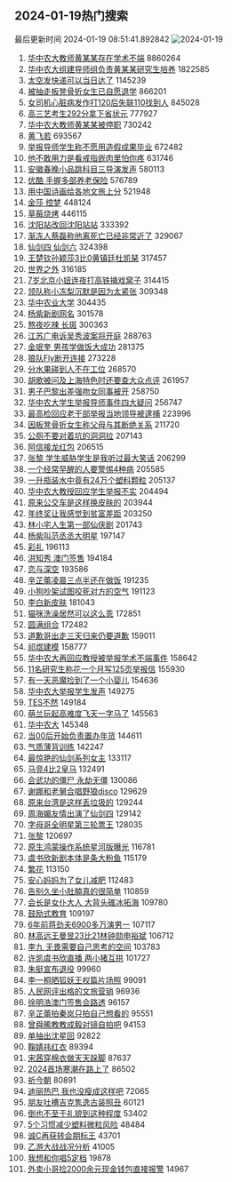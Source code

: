 ## 2024-01-19热门搜索 
最后更新时间 2024-01-19 08:51:41.892842 
![2024-01-19](https://imgs-storage.s3.us-east-005.backblazeb2.com/20240119/2024-01-19.png?versionId=4_z8fbbed132d73df8689c40f13_f1171d9081da08e0c_d20240119_m005141_c005_v0501014_t0057_u01705625501711) 
1. [华中农大教师黄某某存在学术不端](https://s.weibo.com/weibo?q=%23%E5%8D%8E%E4%B8%AD%E5%86%9C%E5%A4%A7%E6%95%99%E5%B8%88%E9%BB%84%E6%9F%90%E6%9F%90%E5%AD%98%E5%9C%A8%E5%AD%A6%E6%9C%AF%E4%B8%8D%E7%AB%AF%23&t=31&band_rank=17&Refer=top) 8860264
1. [华中农大组建导师组负责黄某某研究生培养](https://s.weibo.com/weibo?q=%23%E5%8D%8E%E4%B8%AD%E5%86%9C%E5%A4%A7%E7%BB%84%E5%BB%BA%E5%AF%BC%E5%B8%88%E7%BB%84%E8%B4%9F%E8%B4%A3%E9%BB%84%E6%9F%90%E6%9F%90%E7%A0%94%E7%A9%B6%E7%94%9F%E5%9F%B9%E5%85%BB%23&t=31&band_rank=2&Refer=top) 1822585
1. [太空发快递可以当日达了](https://s.weibo.com/weibo?q=%23%E5%A4%AA%E7%A9%BA%E5%8F%91%E5%BF%AB%E9%80%92%E5%8F%AF%E4%BB%A5%E5%BD%93%E6%97%A5%E8%BE%BE%E4%BA%86%23&t=31&band_rank=3&Refer=top) 1145239
1. [被抽走板凳骨折女生已自愿退学](https://s.weibo.com/weibo?q=%23%E8%A2%AB%E6%8A%BD%E8%B5%B0%E6%9D%BF%E5%87%B3%E9%AA%A8%E6%8A%98%E5%A5%B3%E7%94%9F%E5%B7%B2%E8%87%AA%E6%84%BF%E9%80%80%E5%AD%A6%23&t=31&band_rank=1&Refer=top) 866201
1. [女司机心脏病发作打120后失联110找到人](https://s.weibo.com/weibo?q=%23%E5%A5%B3%E5%8F%B8%E6%9C%BA%E5%BF%83%E8%84%8F%E7%97%85%E5%8F%91%E4%BD%9C%E6%89%93120%E5%90%8E%E5%A4%B1%E8%81%94110%E6%89%BE%E5%88%B0%E4%BA%BA%23&t=31&band_rank=19&Refer=top) 845028
1. [高三艺考生292分拿下省状元](https://s.weibo.com/weibo?q=%23%E9%AB%98%E4%B8%89%E8%89%BA%E8%80%83%E7%94%9F292%E5%88%86%E6%8B%BF%E4%B8%8B%E7%9C%81%E7%8A%B6%E5%85%83%23&t=31&band_rank=12&Refer=top) 777927
1. [华中农大教师黄某某被停职](https://s.weibo.com/weibo?q=%E5%8D%8E%E4%B8%AD%E5%86%9C%E5%A4%A7%E6%95%99%E5%B8%88%E9%BB%84%E6%9F%90%E6%9F%90%E8%A2%AB%E5%81%9C%E8%81%8C&t=31&band_rank=39&Refer=top) 730242
1. [黄飞若](https://s.weibo.com/weibo?q=%E9%BB%84%E9%A3%9E%E8%8B%A5&t=31&band_rank=6&Refer=top) 693567
1. [举报导师学生称不愿用造假成果毕业](https://s.weibo.com/weibo?q=%23%E4%B8%BE%E6%8A%A5%E5%AF%BC%E5%B8%88%E5%AD%A6%E7%94%9F%E7%A7%B0%E4%B8%8D%E6%84%BF%E7%94%A8%E9%80%A0%E5%81%87%E6%88%90%E6%9E%9C%E6%AF%95%E4%B8%9A%23&t=31&band_rank=15&Refer=top) 672482
1. [他不敢用力是看戒指嵌肉里怕你疼](https://s.weibo.com/weibo?q=%23%E4%BB%96%E4%B8%8D%E6%95%A2%E7%94%A8%E5%8A%9B%E6%98%AF%E7%9C%8B%E6%88%92%E6%8C%87%E5%B5%8C%E8%82%89%E9%87%8C%E6%80%95%E4%BD%A0%E7%96%BC%23&t=31&band_rank=37&Refer=top) 631746
1. [安徽春晚小品跳科目三导演发声](https://s.weibo.com/weibo?q=%23%E5%AE%89%E5%BE%BD%E6%98%A5%E6%99%9A%E5%B0%8F%E5%93%81%E8%B7%B3%E7%A7%91%E7%9B%AE%E4%B8%89%E5%AF%BC%E6%BC%94%E5%8F%91%E5%A3%B0%23&t=31&band_rank=10&Refer=top) 580113
1. [优酷 手握多部养老保险](https://s.weibo.com/weibo?q=%E4%BC%98%E9%85%B7%20%E6%89%8B%E6%8F%A1%E5%A4%9A%E9%83%A8%E5%85%BB%E8%80%81%E4%BF%9D%E9%99%A9&t=31&band_rank=2&Refer=top) 576789
1. [用中国诗画给各地文旅上分](https://s.weibo.com/weibo?q=%23%E7%94%A8%E4%B8%AD%E5%9B%BD%E8%AF%97%E7%94%BB%E7%BB%99%E5%90%84%E5%9C%B0%E6%96%87%E6%97%85%E4%B8%8A%E5%88%86%23&t=31&band_rank=3&Refer=top) 521948
1. [金莎 控梦](https://s.weibo.com/weibo?q=%E9%87%91%E8%8E%8E%20%E6%8E%A7%E6%A2%A6&t=31&band_rank=11&Refer=top) 448124
1. [草莓烧烤](https://s.weibo.com/weibo?q=%23%E8%8D%89%E8%8E%93%E7%83%A7%E7%83%A4%23&t=31&band_rank=4&Refer=top) 446115
1. [沈阳站改回沈阳站站](https://s.weibo.com/weibo?q=%23%E6%B2%88%E9%98%B3%E7%AB%99%E6%94%B9%E5%9B%9E%E6%B2%88%E9%98%B3%E7%AB%99%E7%AB%99%23&t=31&band_rank=5&Refer=top) 333392
1. [渐冻人蔡磊称他离死亡已经非常近了](https://s.weibo.com/weibo?q=%23%E6%B8%90%E5%86%BB%E4%BA%BA%E8%94%A1%E7%A3%8A%E7%A7%B0%E4%BB%96%E7%A6%BB%E6%AD%BB%E4%BA%A1%E5%B7%B2%E7%BB%8F%E9%9D%9E%E5%B8%B8%E8%BF%91%E4%BA%86%23&t=31&band_rank=6&Refer=top) 329067
1. [仙剑四 仙剑六](https://s.weibo.com/weibo?q=%E4%BB%99%E5%89%91%E5%9B%9B%20%E4%BB%99%E5%89%91%E5%85%AD&t=31&band_rank=7&Refer=top) 324398
1. [王楚钦孙颖莎3比0黄镇廷杜凯琹](https://s.weibo.com/weibo?q=%23%E7%8E%8B%E6%A5%9A%E9%92%A6%E5%AD%99%E9%A2%96%E8%8E%8E3%E6%AF%940%E9%BB%84%E9%95%87%E5%BB%B7%E6%9D%9C%E5%87%AF%E7%90%B9%23&t=31&band_rank=11&Refer=top) 317457
1. [世界之外](https://s.weibo.com/weibo?q=%E4%B8%96%E7%95%8C%E4%B9%8B%E5%A4%96&t=31&band_rank=8&Refer=top) 316185
1. [7岁北京小妞连夜打高铁捅戏窝子](https://s.weibo.com/weibo?q=%237%E5%B2%81%E5%8C%97%E4%BA%AC%E5%B0%8F%E5%A6%9E%E8%BF%9E%E5%A4%9C%E6%89%93%E9%AB%98%E9%93%81%E6%8D%85%E6%88%8F%E7%AA%9D%E5%AD%90%23&t=31&band_rank=43&Refer=top) 314415
1. [领队称小冻梨沉默是因为太紧张](https://s.weibo.com/weibo?q=%23%E9%A2%86%E9%98%9F%E7%A7%B0%E5%B0%8F%E5%86%BB%E6%A2%A8%E6%B2%89%E9%BB%98%E6%98%AF%E5%9B%A0%E4%B8%BA%E5%A4%AA%E7%B4%A7%E5%BC%A0%23&t=31&band_rank=14&Refer=top) 309348
1. [华中农业大学](https://s.weibo.com/weibo?q=%E5%8D%8E%E4%B8%AD%E5%86%9C%E4%B8%9A%E5%A4%A7%E5%AD%A6&t=31&band_rank=9&Refer=top) 304435
1. [杨紫新剧网名](https://s.weibo.com/weibo?q=%23%E6%9D%A8%E7%B4%AB%E6%96%B0%E5%89%A7%E7%BD%91%E5%90%8D%23&t=31&band_rank=9&Refer=top) 301578
1. [熬夜吃辣 长斑](https://s.weibo.com/weibo?q=%E7%86%AC%E5%A4%9C%E5%90%83%E8%BE%A3%20%E9%95%BF%E6%96%91&t=31&band_rank=15&Refer=top) 300363
1. [江苏广电诉吴秀波案将开庭](https://s.weibo.com/weibo?q=%23%E6%B1%9F%E8%8B%8F%E5%B9%BF%E7%94%B5%E8%AF%89%E5%90%B4%E7%A7%80%E6%B3%A2%E6%A1%88%E5%B0%86%E5%BC%80%E5%BA%AD%23&t=31&band_rank=39&Refer=top) 288763
1. [金珉奎 男孩学做饭大成功](https://s.weibo.com/weibo?q=%E9%87%91%E7%8F%89%E5%A5%8E%20%E7%94%B7%E5%AD%A9%E5%AD%A6%E5%81%9A%E9%A5%AD%E5%A4%A7%E6%88%90%E5%8A%9F&t=31&band_rank=10&Refer=top) 281375
1. [狼队Fly断开连接](https://s.weibo.com/weibo?q=%23%E7%8B%BC%E9%98%9FFly%E6%96%AD%E5%BC%80%E8%BF%9E%E6%8E%A5%23&t=31&band_rank=16&Refer=top) 273228
1. [分水果碰到人不在工位](https://s.weibo.com/weibo?q=%23%E5%88%86%E6%B0%B4%E6%9E%9C%E7%A2%B0%E5%88%B0%E4%BA%BA%E4%B8%8D%E5%9C%A8%E5%B7%A5%E4%BD%8D%23&t=31&band_rank=31&Refer=top) 268570
1. [胡歌被问及上海特色时还要查大众点评](https://s.weibo.com/weibo?q=%23%E8%83%A1%E6%AD%8C%E8%A2%AB%E9%97%AE%E5%8F%8A%E4%B8%8A%E6%B5%B7%E7%89%B9%E8%89%B2%E6%97%B6%E8%BF%98%E8%A6%81%E6%9F%A5%E5%A4%A7%E4%BC%97%E7%82%B9%E8%AF%84%23&t=31&band_rank=13&Refer=top) 261957
1. [男子巴黎出差强吻女同事被开](https://s.weibo.com/weibo?q=%23%E7%94%B7%E5%AD%90%E5%B7%B4%E9%BB%8E%E5%87%BA%E5%B7%AE%E5%BC%BA%E5%90%BB%E5%A5%B3%E5%90%8C%E4%BA%8B%E8%A2%AB%E5%BC%80%23&t=31&band_rank=23&Refer=top) 258750
1. [华中农大学生举报导师事件四大疑问](https://s.weibo.com/weibo?q=%23%E5%8D%8E%E4%B8%AD%E5%86%9C%E5%A4%A7%E5%AD%A6%E7%94%9F%E4%B8%BE%E6%8A%A5%E5%AF%BC%E5%B8%88%E4%BA%8B%E4%BB%B6%E5%9B%9B%E5%A4%A7%E7%96%91%E9%97%AE%23&t=31&band_rank=12&Refer=top) 256747
1. [最高检回应老干部举报当地领导被逮捕](https://s.weibo.com/weibo?q=%23%E6%9C%80%E9%AB%98%E6%A3%80%E5%9B%9E%E5%BA%94%E8%80%81%E5%B9%B2%E9%83%A8%E4%B8%BE%E6%8A%A5%E5%BD%93%E5%9C%B0%E9%A2%86%E5%AF%BC%E8%A2%AB%E9%80%AE%E6%8D%95%23&t=31&band_rank=23&Refer=top) 223996
1. [因板凳骨折女生称父母与其断绝关系](https://s.weibo.com/weibo?q=%23%E5%9B%A0%E6%9D%BF%E5%87%B3%E9%AA%A8%E6%8A%98%E5%A5%B3%E7%94%9F%E7%A7%B0%E7%88%B6%E6%AF%8D%E4%B8%8E%E5%85%B6%E6%96%AD%E7%BB%9D%E5%85%B3%E7%B3%BB%23&t=31&band_rank=13&Refer=top) 211720
1. [公厕不要对着坑的洞洞拉](https://s.weibo.com/weibo?q=%E5%85%AC%E5%8E%95%E4%B8%8D%E8%A6%81%E5%AF%B9%E7%9D%80%E5%9D%91%E7%9A%84%E6%B4%9E%E6%B4%9E%E6%8B%89&t=31&band_rank=21&Refer=top) 207143
1. [阿信接龙红包](https://s.weibo.com/weibo?q=%E9%98%BF%E4%BF%A1%E6%8E%A5%E9%BE%99%E7%BA%A2%E5%8C%85&t=31&band_rank=7&Refer=top) 206515
1. [张黎 学生威胁学生是我听过最大笑话](https://s.weibo.com/weibo?q=%E5%BC%A0%E9%BB%8E%20%E5%AD%A6%E7%94%9F%E5%A8%81%E8%83%81%E5%AD%A6%E7%94%9F%E6%98%AF%E6%88%91%E5%90%AC%E8%BF%87%E6%9C%80%E5%A4%A7%E7%AC%91%E8%AF%9D&t=31&band_rank=19&Refer=top) 206299
1. [一个经常早醒的人要警惕4种病](https://s.weibo.com/weibo?q=%23%E4%B8%80%E4%B8%AA%E7%BB%8F%E5%B8%B8%E6%97%A9%E9%86%92%E7%9A%84%E4%BA%BA%E8%A6%81%E8%AD%A6%E6%83%954%E7%A7%8D%E7%97%85%23&t=31&band_rank=23&Refer=top) 205585
1. [一升瓶装水中竟有24万个塑料颗粒](https://s.weibo.com/weibo?q=%23%E4%B8%80%E5%8D%87%E7%93%B6%E8%A3%85%E6%B0%B4%E4%B8%AD%E7%AB%9F%E6%9C%8924%E4%B8%87%E4%B8%AA%E5%A1%91%E6%96%99%E9%A2%97%E7%B2%92%23&t=31&band_rank=24&Refer=top) 205137
1. [华中农大教授回应学生举报不实](https://s.weibo.com/weibo?q=%23%E5%8D%8E%E4%B8%AD%E5%86%9C%E5%A4%A7%E6%95%99%E6%8E%88%E5%9B%9E%E5%BA%94%E5%AD%A6%E7%94%9F%E4%B8%BE%E6%8A%A5%E4%B8%8D%E5%AE%9E%23&t=31&band_rank=22&Refer=top) 204494
1. [原来公交车是这样换皮肤的](https://s.weibo.com/weibo?q=%23%E5%8E%9F%E6%9D%A5%E5%85%AC%E4%BA%A4%E8%BD%A6%E6%98%AF%E8%BF%99%E6%A0%B7%E6%8D%A2%E7%9A%AE%E8%82%A4%E7%9A%84%23&t=31&band_rank=32&Refer=top) 203944
1. [年终奖让我感觉到贫富差距](https://s.weibo.com/weibo?q=%23%E5%B9%B4%E7%BB%88%E5%A5%96%E8%AE%A9%E6%88%91%E6%84%9F%E8%A7%89%E5%88%B0%E8%B4%AB%E5%AF%8C%E5%B7%AE%E8%B7%9D%23&t=31&band_rank=27&Refer=top) 203250
1. [林小宅人生第一部仙侠剧](https://s.weibo.com/weibo?q=%E6%9E%97%E5%B0%8F%E5%AE%85%E4%BA%BA%E7%94%9F%E7%AC%AC%E4%B8%80%E9%83%A8%E4%BB%99%E4%BE%A0%E5%89%A7&t=31&band_rank=14&Refer=top) 201743
1. [杨紫叫范丞丞大明星](https://s.weibo.com/weibo?q=%23%E6%9D%A8%E7%B4%AB%E5%8F%AB%E8%8C%83%E4%B8%9E%E4%B8%9E%E5%A4%A7%E6%98%8E%E6%98%9F%23&t=31&band_rank=16&Refer=top) 197147
1. [彩礼](https://s.weibo.com/weibo?q=%E5%BD%A9%E7%A4%BC&t=31&band_rank=17&Refer=top) 196113
1. [洪知秀 澳门签售](https://s.weibo.com/weibo?q=%E6%B4%AA%E7%9F%A5%E7%A7%80%20%E6%BE%B3%E9%97%A8%E7%AD%BE%E5%94%AE&t=31&band_rank=11&Refer=top) 194184
1. [恋与深空](https://s.weibo.com/weibo?q=%E6%81%8B%E4%B8%8E%E6%B7%B1%E7%A9%BA&t=31&band_rank=18&Refer=top) 193586
1. [辛芷蕾凌晨三点半还在做饭](https://s.weibo.com/weibo?q=%E8%BE%9B%E8%8A%B7%E8%95%BE%E5%87%8C%E6%99%A8%E4%B8%89%E7%82%B9%E5%8D%8A%E8%BF%98%E5%9C%A8%E5%81%9A%E9%A5%AD&t=31&band_rank=20&Refer=top) 191235
1. [小狗吵架试图咬死对方的空气](https://s.weibo.com/weibo?q=%E5%B0%8F%E7%8B%97%E5%90%B5%E6%9E%B6%E8%AF%95%E5%9B%BE%E5%92%AC%E6%AD%BB%E5%AF%B9%E6%96%B9%E7%9A%84%E7%A9%BA%E6%B0%94&t=31&band_rank=28&Refer=top) 191123
1. [李白新皮肤](https://s.weibo.com/weibo?q=%E6%9D%8E%E7%99%BD%E6%96%B0%E7%9A%AE%E8%82%A4&t=31&band_rank=29&Refer=top) 181043
1. [猫咪洗澡居然可以这么乖](https://s.weibo.com/weibo?q=%E7%8C%AB%E5%92%AA%E6%B4%97%E6%BE%A1%E5%B1%85%E7%84%B6%E5%8F%AF%E4%BB%A5%E8%BF%99%E4%B9%88%E4%B9%96&t=31&band_rank=50&Refer=top) 172851
1. [圆满组合](https://s.weibo.com/weibo?q=%E5%9C%86%E6%BB%A1%E7%BB%84%E5%90%88&t=31&band_rank=32&Refer=top) 172482
1. [道歉哥出走三天归来仍要道歉](https://s.weibo.com/weibo?q=%E9%81%93%E6%AD%89%E5%93%A5%E5%87%BA%E8%B5%B0%E4%B8%89%E5%A4%A9%E5%BD%92%E6%9D%A5%E4%BB%8D%E8%A6%81%E9%81%93%E6%AD%89&t=31&band_rank=24&Refer=top) 159011
1. [祁煜建模](https://s.weibo.com/weibo?q=%E7%A5%81%E7%85%9C%E5%BB%BA%E6%A8%A1&t=31&band_rank=34&Refer=top) 158777
1. [华中农大再回应教授被举报学术不端事件](https://s.weibo.com/weibo?q=%23%E5%8D%8E%E4%B8%AD%E5%86%9C%E5%A4%A7%E5%86%8D%E5%9B%9E%E5%BA%94%E6%95%99%E6%8E%88%E8%A2%AB%E4%B8%BE%E6%8A%A5%E5%AD%A6%E6%9C%AF%E4%B8%8D%E7%AB%AF%E4%BA%8B%E4%BB%B6%23&t=31&band_rank=25&Refer=top) 158642
1. [11名研究生称花一个月写125页举报信](https://s.weibo.com/weibo?q=%2311%E5%90%8D%E7%A0%94%E7%A9%B6%E7%94%9F%E7%A7%B0%E8%8A%B1%E4%B8%80%E4%B8%AA%E6%9C%88%E5%86%99125%E9%A1%B5%E4%B8%BE%E6%8A%A5%E4%BF%A1%23&t=31&band_rank=26&Refer=top) 155930
1. [有一天恶魔捡到了一个小婴儿](https://s.weibo.com/weibo?q=%E6%9C%89%E4%B8%80%E5%A4%A9%E6%81%B6%E9%AD%94%E6%8D%A1%E5%88%B0%E4%BA%86%E4%B8%80%E4%B8%AA%E5%B0%8F%E5%A9%B4%E5%84%BF&t=31&band_rank=50&Refer=top) 154636
1. [华中农大举报学生发声](https://s.weibo.com/weibo?q=%23%E5%8D%8E%E4%B8%AD%E5%86%9C%E5%A4%A7%E4%B8%BE%E6%8A%A5%E5%AD%A6%E7%94%9F%E5%8F%91%E5%A3%B0%23&t=31&band_rank=28&Refer=top) 149275
1. [TES不然](https://s.weibo.com/weibo?q=TES%E4%B8%8D%E7%84%B6&t=31&band_rank=29&Refer=top) 149184
1. [萌兰玩起高难度飞天一字马了](https://s.weibo.com/weibo?q=%23%E8%90%8C%E5%85%B0%E7%8E%A9%E8%B5%B7%E9%AB%98%E9%9A%BE%E5%BA%A6%E9%A3%9E%E5%A4%A9%E4%B8%80%E5%AD%97%E9%A9%AC%E4%BA%86%23&t=31&band_rank=30&Refer=top) 145563
1. [华中农大](https://s.weibo.com/weibo?q=%E5%8D%8E%E4%B8%AD%E5%86%9C%E5%A4%A7&t=31&band_rank=31&Refer=top) 145348
1. [当00后开始负责置办年货](https://s.weibo.com/weibo?q=%23%E5%BD%9300%E5%90%8E%E5%BC%80%E5%A7%8B%E8%B4%9F%E8%B4%A3%E7%BD%AE%E5%8A%9E%E5%B9%B4%E8%B4%A7%23&t=31&band_rank=32&Refer=top) 144611
1. [气质薄背训练](https://s.weibo.com/weibo?q=%E6%B0%94%E8%B4%A8%E8%96%84%E8%83%8C%E8%AE%AD%E7%BB%83&t=31&band_rank=33&Refer=top) 142247
1. [最惊艳的仙剑系列女主](https://s.weibo.com/weibo?q=%23%E6%9C%80%E6%83%8A%E8%89%B3%E7%9A%84%E4%BB%99%E5%89%91%E7%B3%BB%E5%88%97%E5%A5%B3%E4%B8%BB%23&t=31&band_rank=34&Refer=top) 133117
1. [马竞4比2皇马](https://s.weibo.com/weibo?q=%23%E9%A9%AC%E7%AB%9E4%E6%AF%942%E7%9A%87%E9%A9%AC%23&t=31&band_rank=31&Refer=top) 132491
1. [会武功的僵尸 永劫无僵](https://s.weibo.com/weibo?q=%E4%BC%9A%E6%AD%A6%E5%8A%9F%E7%9A%84%E5%83%B5%E5%B0%B8%20%E6%B0%B8%E5%8A%AB%E6%97%A0%E5%83%B5&t=31&band_rank=35&Refer=top) 130086
1. [谢娜和老舅合唱野狼disco](https://s.weibo.com/weibo?q=%23%E8%B0%A2%E5%A8%9C%E5%92%8C%E8%80%81%E8%88%85%E5%90%88%E5%94%B1%E9%87%8E%E7%8B%BCdisco%23&t=31&band_rank=36&Refer=top) 129629
1. [原来台湾是这样丢垃圾的](https://s.weibo.com/weibo?q=%23%E5%8E%9F%E6%9D%A5%E5%8F%B0%E6%B9%BE%E6%98%AF%E8%BF%99%E6%A0%B7%E4%B8%A2%E5%9E%83%E5%9C%BE%E7%9A%84%23&t=31&band_rank=37&Refer=top) 129244
1. [周海媚友情出演了仙剑四](https://s.weibo.com/weibo?q=%23%E5%91%A8%E6%B5%B7%E5%AA%9A%E5%8F%8B%E6%83%85%E5%87%BA%E6%BC%94%E4%BA%86%E4%BB%99%E5%89%91%E5%9B%9B%23&t=31&band_rank=38&Refer=top) 129142
1. [字母哥全明星第三轮票王](https://s.weibo.com/weibo?q=%23%E5%AD%97%E6%AF%8D%E5%93%A5%E5%85%A8%E6%98%8E%E6%98%9F%E7%AC%AC%E4%B8%89%E8%BD%AE%E7%A5%A8%E7%8E%8B%23&t=31&band_rank=37&Refer=top) 128035
1. [张黎](https://s.weibo.com/weibo?q=%E5%BC%A0%E9%BB%8E&t=31&band_rank=39&Refer=top) 120697
1. [原生鸿蒙操作系统星河版曝光](https://s.weibo.com/weibo?q=%23%E5%8E%9F%E7%94%9F%E9%B8%BF%E8%92%99%E6%93%8D%E4%BD%9C%E7%B3%BB%E7%BB%9F%E6%98%9F%E6%B2%B3%E7%89%88%E6%9B%9D%E5%85%89%23&t=31&band_rank=41&Refer=top) 116781
1. [虞书欣新剧本体是条大粉鱼](https://s.weibo.com/weibo?q=%23%E8%99%9E%E4%B9%A6%E6%AC%A3%E6%96%B0%E5%89%A7%E6%9C%AC%E4%BD%93%E6%98%AF%E6%9D%A1%E5%A4%A7%E7%B2%89%E9%B1%BC%23&t=31&band_rank=47&Refer=top) 115179
1. [繁花](https://s.weibo.com/weibo?q=%E7%B9%81%E8%8A%B1&t=31&band_rank=41&Refer=top) 113150
1. [安心妈妈为了女儿减肥](https://s.weibo.com/weibo?q=%E5%AE%89%E5%BF%83%E5%A6%88%E5%A6%88%E4%B8%BA%E4%BA%86%E5%A5%B3%E5%84%BF%E5%87%8F%E8%82%A5&t=31&band_rank=40&Refer=top) 112483
1. [告别久坐小肚腩真的很简单](https://s.weibo.com/weibo?q=%E5%91%8A%E5%88%AB%E4%B9%85%E5%9D%90%E5%B0%8F%E8%82%9A%E8%85%A9%E7%9C%9F%E7%9A%84%E5%BE%88%E7%AE%80%E5%8D%95&t=31&band_rank=35&Refer=top) 110859
1. [会长是女仆大人 大背头碓冰拓海](https://s.weibo.com/weibo?q=%E4%BC%9A%E9%95%BF%E6%98%AF%E5%A5%B3%E4%BB%86%E5%A4%A7%E4%BA%BA%20%E5%A4%A7%E8%83%8C%E5%A4%B4%E7%A2%93%E5%86%B0%E6%8B%93%E6%B5%B7&t=31&band_rank=45&Refer=top) 109780
1. [鼓励式教育](https://s.weibo.com/weibo?q=%E9%BC%93%E5%8A%B1%E5%BC%8F%E6%95%99%E8%82%B2&t=31&band_rank=44&Refer=top) 109197
1. [6年前蒋劲夫6900多万演男一](https://s.weibo.com/weibo?q=%236%E5%B9%B4%E5%89%8D%E8%92%8B%E5%8A%B2%E5%A4%AB6900%E5%A4%9A%E4%B8%87%E6%BC%94%E7%94%B7%E4%B8%80%23&t=31&band_rank=42&Refer=top) 107117
1. [林高远王曼昱23比21林钟勋申裕斌](https://s.weibo.com/weibo?q=%23%E6%9E%97%E9%AB%98%E8%BF%9C%E7%8E%8B%E6%9B%BC%E6%98%B123%E6%AF%9421%E6%9E%97%E9%92%9F%E5%8B%8B%E7%94%B3%E8%A3%95%E6%96%8C%23&t=31&band_rank=26&Refer=top) 106712
1. [李九 无畏需要自己思考的空间](https://s.weibo.com/weibo?q=%E6%9D%8E%E4%B9%9D%20%E6%97%A0%E7%95%8F%E9%9C%80%E8%A6%81%E8%87%AA%E5%B7%B1%E6%80%9D%E8%80%83%E7%9A%84%E7%A9%BA%E9%97%B4&t=31&band_rank=43&Refer=top) 103783
1. [许凯虞书欣直播 两小猪互拱](https://s.weibo.com/weibo?q=%E8%AE%B8%E5%87%AF%E8%99%9E%E4%B9%A6%E6%AC%A3%E7%9B%B4%E6%92%AD%20%E4%B8%A4%E5%B0%8F%E7%8C%AA%E4%BA%92%E6%8B%B1&t=31&band_rank=46&Refer=top) 101727
1. [朱挺宣布退役](https://s.weibo.com/weibo?q=%23%E6%9C%B1%E6%8C%BA%E5%AE%A3%E5%B8%83%E9%80%80%E5%BD%B9%23&t=31&band_rank=44&Refer=top) 99960
1. [李一桐晒狐妖王权篇片场照](https://s.weibo.com/weibo?q=%23%E6%9D%8E%E4%B8%80%E6%A1%90%E6%99%92%E7%8B%90%E5%A6%96%E7%8E%8B%E6%9D%83%E7%AF%87%E7%89%87%E5%9C%BA%E7%85%A7%23&t=31&band_rank=45&Refer=top) 99091
1. [人民网评出格的文旅营销](https://s.weibo.com/weibo?q=%23%E4%BA%BA%E6%B0%91%E7%BD%91%E8%AF%84%E5%87%BA%E6%A0%BC%E7%9A%84%E6%96%87%E6%97%85%E8%90%A5%E9%94%80%23&t=31&band_rank=46&Refer=top) 96936
1. [徐明浩澳门签售会路透](https://s.weibo.com/weibo?q=%23%E5%BE%90%E6%98%8E%E6%B5%A9%E6%BE%B3%E9%97%A8%E7%AD%BE%E5%94%AE%E4%BC%9A%E8%B7%AF%E9%80%8F%23&t=31&band_rank=47&Refer=top) 96157
1. [辛芷蕾拍秦岚只拍自己想看的](https://s.weibo.com/weibo?q=%E8%BE%9B%E8%8A%B7%E8%95%BE%E6%8B%8D%E7%A7%A6%E5%B2%9A%E5%8F%AA%E6%8B%8D%E8%87%AA%E5%B7%B1%E6%83%B3%E7%9C%8B%E7%9A%84&t=31&band_rank=50&Refer=top) 95551
1. [曾舜晞教教成毅对镜自拍吧](https://s.weibo.com/weibo?q=%E6%9B%BE%E8%88%9C%E6%99%9E%E6%95%99%E6%95%99%E6%88%90%E6%AF%85%E5%AF%B9%E9%95%9C%E8%87%AA%E6%8B%8D%E5%90%A7&t=31&band_rank=48&Refer=top) 94153
1. [单抽出沈星回](https://s.weibo.com/weibo?q=%E5%8D%95%E6%8A%BD%E5%87%BA%E6%B2%88%E6%98%9F%E5%9B%9E&t=31&band_rank=49&Refer=top) 92822
1. [鞠婧祎红衣](https://s.weibo.com/weibo?q=%E9%9E%A0%E5%A9%A7%E7%A5%8E%E7%BA%A2%E8%A1%A3&t=31&band_rank=40&Refer=top) 89394
1. [宋茜穿棉衣做天天跺脚](https://s.weibo.com/weibo?q=%23%E5%AE%8B%E8%8C%9C%E7%A9%BF%E6%A3%89%E8%A1%A3%E5%81%9A%E5%A4%A9%E5%A4%A9%E8%B7%BA%E8%84%9A%23&t=31&band_rank=50&Refer=top) 87637
1. [2024首场寒潮在路上了](https://s.weibo.com/weibo?q=%232024%E9%A6%96%E5%9C%BA%E5%AF%92%E6%BD%AE%E5%9C%A8%E8%B7%AF%E4%B8%8A%E4%BA%86%23&t=31&band_rank=50&Refer=top) 86502
1. [祈今朝](https://s.weibo.com/weibo?q=%E7%A5%88%E4%BB%8A%E6%9C%9D&t=31&band_rank=50&Refer=top) 80891
1. [迪丽热巴 我也没瘦成这样吧](https://s.weibo.com/weibo?q=%E8%BF%AA%E4%B8%BD%E7%83%AD%E5%B7%B4%20%E6%88%91%E4%B9%9F%E6%B2%A1%E7%98%A6%E6%88%90%E8%BF%99%E6%A0%B7%E5%90%A7&t=31&band_rank=26&Refer=top) 72065
1. [朋友吐槽吉克隽逸古装照丑](https://s.weibo.com/weibo?q=%23%E6%9C%8B%E5%8F%8B%E5%90%90%E6%A7%BD%E5%90%89%E5%85%8B%E9%9A%BD%E9%80%B8%E5%8F%A4%E8%A3%85%E7%85%A7%E4%B8%91%23&t=31&band_rank=38&Refer=top) 60121
1. [倒也不至于礼貌到这种程度](https://s.weibo.com/weibo?q=%23%E5%80%92%E4%B9%9F%E4%B8%8D%E8%87%B3%E4%BA%8E%E7%A4%BC%E8%B2%8C%E5%88%B0%E8%BF%99%E7%A7%8D%E7%A8%8B%E5%BA%A6%23&t=31&band_rank=46&Refer=top) 53402
1. [5个习惯减少塑料微粒风险](https://s.weibo.com/weibo?q=%235%E4%B8%AA%E4%B9%A0%E6%83%AF%E5%87%8F%E5%B0%91%E5%A1%91%E6%96%99%E5%BE%AE%E7%B2%92%E9%A3%8E%E9%99%A9%23&t=31&band_rank=48&Refer=top) 48484
1. [诚C再获转会期标王](https://s.weibo.com/weibo?q=%23%E8%AF%9AC%E5%86%8D%E8%8E%B7%E8%BD%AC%E4%BC%9A%E6%9C%9F%E6%A0%87%E7%8E%8B%23&t=31&band_rank=48&Refer=top) 43701
1. [乙游大战战况分析](https://s.weibo.com/weibo?q=%E4%B9%99%E6%B8%B8%E5%A4%A7%E6%88%98%E6%88%98%E5%86%B5%E5%88%86%E6%9E%90&t=31&band_rank=48&Refer=top) 41005
1. [我想和你唱5定档](https://s.weibo.com/weibo?q=%23%E6%88%91%E6%83%B3%E5%92%8C%E4%BD%A0%E5%94%B15%E5%AE%9A%E6%A1%A3%23&t=31&band_rank=50&Refer=top) 19878
1. [外卖小哥捡2000余元现金钱包直接报警](https://s.weibo.com/weibo?q=%23%E5%A4%96%E5%8D%96%E5%B0%8F%E5%93%A5%E6%8D%A12000%E4%BD%99%E5%85%83%E7%8E%B0%E9%87%91%E9%92%B1%E5%8C%85%E7%9B%B4%E6%8E%A5%E6%8A%A5%E8%AD%A6%23&t=31&band_rank=50&Refer=top) 14967
